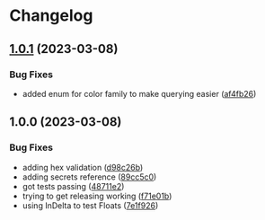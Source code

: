 # Changelog

## [1.0.1](https://github.com/tpryan/shades/compare/v1.0.0...v1.0.1) (2023-03-08)


### Bug Fixes

* added enum for color family to make querying easier ([af4fb26](https://github.com/tpryan/shades/commit/af4fb26905d859732123b91b483c740a46d85ca4))

## 1.0.0 (2023-03-08)


### Bug Fixes

* adding hex validation ([d98c26b](https://github.com/tpryan/shades/commit/d98c26b6d1cfab4757dec6839481b624b1b2330f))
* adding secrets reference ([89cc5c0](https://github.com/tpryan/shades/commit/89cc5c00c3214445a0b4f65886badb6a7af8b8d8))
* got tests passing ([48711e2](https://github.com/tpryan/shades/commit/48711e2a89dcb25a62ffe3f354231d83d839fa04))
* trying to get releasing working ([f71e01b](https://github.com/tpryan/shades/commit/f71e01b346d421e04b244e924cd7cd0347f86564))
* using InDelta to test Floats ([7e1f926](https://github.com/tpryan/shades/commit/7e1f926dc1dcb19c21fc03d280060489eec60cd1))
